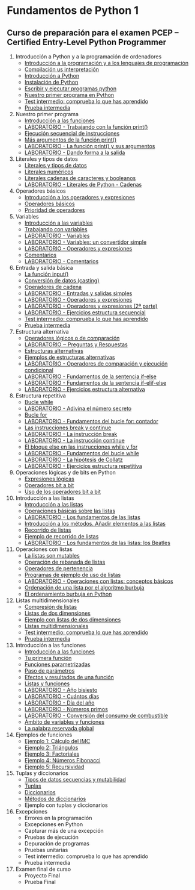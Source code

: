 # Fundamentos de Python 1
## Curso de preparación para el examen PCEP – Certified Entry-Level Python Programmer

1. Introducción a Python y a la programación de ordenadores
    * [Introducción a la programación y a los lenguajes de programación](contenido/unidad01/clase1.md)
    * [Compilación us interpretación](contenido/unidad01/clase2.md)
    * [Introducción a Python](contenido/unidad01/clase3.md)
    * [Instalación de Python](minidad1/clase4.md)
    * [Escribir y ejecutar programas python](contenido/unidad01/clase5.md)
    * [Nuestro primer programa en Python](contenido/unidad01/clase6.md)
    * [Test intermedio: comprueba lo que has aprendido](contenido/unidad01/test.md)
    * [Prueba intermedia](contenido/unidad01/prueba.md)
2. Nuestro primer programa
    * [Introducción a las funciones](contenido/unidad02/clase1.md)
    * [LABORATORIO - Trabajando con la función print()](contenido/unidad02/clase2.md)
    * [Ejecución secuencial de instrucciones](contenido/unidad02/clase3.md)
    * [Más argumentos de la función print()](contenido/unidad02/clase4.md)
    * [LABORATORIO - La función print() y sus argumentos](contenido/unidad02/clase5.md)
    * [LABORATORIO - Dando forma a la salida](contenido/unidad02/clase6.md)
3. Literales y tipos de datos
    * [Literales y tipos de datos](contenido/unidad03/clase1.md)
    * [Literales numéricos](contenido/unidad03/clase2.md)
    * [Literales cadenas de caracteres y booleanos](contenido/unidad03/clase3.md)
    * [LABORATORIO - Literales de Python - Cadenas](contenido/unidad03/clase4.md)
4. Operadores básicos
    * [Introducción a los operadores y expresiones](contenido/unidad04/clase1.md)
    * [Operadores básicos](contenido/unidad04/clase2.md)
    * [Prioridad de operadores](contenido/unidad04/clase3.md)
5. Variables
    * [Introducción a las variables](contenido/unidad05/clase1.md)
    * [Trabajando con variables](contenido/unidad05/clase2.md)
    * [LABORATORIO - Variables](contenido/unidad05/clase3.md)
    * [LABORATORIO - Variables: un convertidor simple](contenido/unidad05/clase4.md)
    * [LABORATORIO - Operadores y expresiones](contenido/unidad05/clase5.md)
    * [Comentarios](contenido/unidad05/clase6.md)
    * [LABORATORIO - Comentarios](contenido/unidad05/clase7.md)
6. Entrada y salida básica
    * [La función input()](contenido/unidad06/clase1.md)
    * [Conversión de datos (casting)](contenido/unidad06/clase2.md)
    * [Operadores de cadena](contenido/unidad06/clase3.md)
    * [LABORATORIO - Entradas y salidas simples](contenido/unidad06/clase4.md)
    * [LABORATORIO - Operadores y expresiones](contenido/unidad06/clase5.md)
    * [LABORATORIO - Operadores y expresiones (2ª parte)](contenido/unidad06/clase6.md)
    * [LABORATORIO - Ejercicios estructura secuencial](contenido/unidad06/clase7.md)
    * [Test intermedio: comprueba lo que has aprendido](contenido/unidad06/test.md)
    * [Prueba intermedia](contenido/unidad06/prueba.md)
7. Estructura alternativa
    * [Operadores lógicos o de comparación](contenido/unidad07/clase1.md)
    * [LABORATORIO ‒ Preguntas y Respuestas](contenido/unidad07/clase2.md)
    * [Estructuras alternativas](contenido/unidad07/clase3.md)
    * [Ejemplos de estructuras alternativas](contenido/unidad07/clase4.md)
    * [LABORATORIO - Operadores de comparación y ejecución condicional](contenido/unidad07/clase5.md)
    * [LABORATORIO - Fundamentos de la sentencia if-else](contenido/unidad07/clase6.md)
    * [LABORATORIO - Fundamentos de la sentencia if-elif-else](contenido/unidad07/clase7.md)
    * [LABORATORIO - Ejercicios estructura alternativa](contenido/unidad07/clase8.md)
8. Estructura repetitiva
    * [Bucle while](contenido/unidad08/clase1.md)
    * [LABORATORIO - Adivina el número secreto](contenido/unidad08/clase2.md)
    * [Bucle for](contenido/unidad08/clase3.md)
    * [LABORATORIO - Fundamentos del bucle for: contador](contenido/unidad08/clase4.md)
    * [Las instrucciones break y continue](contenido/unidad08/clase5.md)
    * [LABORATORIO - La instrucción break](contenido/unidad08/clase6.md)
    * [LABORATORIO - La instrucción continue](contenido/unidad08/clase7.md)
    * [El bloque else en las instrucciones while y for](contenido/unidad08/clase8.md)
    * [LABORATORIO - Fundamentos del bucle while](contenido/unidad08/clase9.md)
    * [LABORATORIO - La hipótesis de Collatz](contenido/unidad08/clase10.md)
    * [LABORATORIO - Ejercicios estructura repetitiva](contenido/unidad08/clase11.md)
9. Operaciones lógicas y de bits en Python
    * [Expresiones lógicas](contenido/unidad09/clase1.md)
    * [Operadores bit a bit](contenido/unidad09/clase2.md)
    * [Uso de los operadores bit a bit](contenido/unidad09/clase3.md)
10. Introducción a las listas
    * [Introducción a las listas](contenido/unidad10/clase1.md)
    * [Operaciones básicas sobre las listas](contenido/unidad10/clase2.md)
    * [LABORATORIO - Los fundamentos de las listas](contenido/unidad10/clase3.md)
    * [Introducción a los métodos. Añadir elementos a las listas](contenido/unidad10/clase4.md)
    * [Recorrido de listas](contenido/unidad10/clase5.md)
    * [Ejemplo de recorrido de listas](contenido/unidad10/clase6.md)
    * [LABORATORIO - Los fundamentos de las listas: los Beatles](contenido/unidad10/clase7.md)
11. Operaciones con listas
    * [La listas son mutables](contenido/unidad11/clase1.md)
    * [Operación de rebanada de listas](contenido/unidad11/clase2.md)
    * [Operadores de pertenencia](contenido/unidad11/clase3.md)
    * [Programas de ejemplo de uso de listas](contenido/unidad11/clase4.md)
    * [LABORATORIO - Operaciones con listas: conceptos básicos](contenido/unidad11/clase5.md)
    * [Ordenación de una lista por el algoritmo burbuja](contenido/unidad11/clase6.md)
    * [El ordenamiento burbuja en Python](contenido/unidad11/clase7.md)
12. Listas multidimensionales
    * [Compresión de listas](contenido/unidad12/clase1.md)
    * [Listas de dos dimensiones](contenido/unidad12/clase2.md)
    * [Ejemplo con listas de dos dimensiones](contenido/unidad12/clase3.md)
    * [Listas multidimensionales](contenido/unidad12/clase4.md)
    * [Test intermedio: comprueba lo que has aprendido](contenido/unidad12/test.md)
    * [Prueba intermedia](contenido/unidad12/prueba.md)
13. Introducción a las funciones
    * [Introducción a las funciones](contenido/unidad13/clase1.md)
    * [Tu primera función](contenido/unidad13/clase2.md)
    * [Funciones parametrizadas](contenido/unidad13/clase3.md)
    * [Paso de parámetros](contenido/unidad13/clase4.md)
    * [Efectos y resultados de una función](contenido/unidad13/clase5.md)
    * [Listas y funciones](contenido/unidad13/clase6.md)
    * [LABORATORIO - Año bisiesto](contenido/unidad13/clase7.md)
    * [LABORATORIO - Cuántos días](contenido/unidad13/clase8.md)
    * [LABORATORIO - Día del año](contenido/unidad13/clase9.md)
    * [LABORATORIO - Números primos](contenido/unidad13/clase10.md)
    * [LABORATORIO - Conversión del consumo de combustible](contenido/unidad13/clase11.md)
    * [Ámbito de variables y funciones](contenido/unidad13/clase12.md)
    * [La palabra reservada global](contenido/unidad13/clase13.md)
14. Ejemplos de funciones
    * [Ejemplo 1: Cálculo del IMC](contenido/unidad14/clase1.md)
    * [Ejemplo 2: Triángulos](contenido/unidad14/clase2.md)
    * [Ejemplo 3: Factoriales](contenido/unidad14/clase3.md)
    * [Ejemplo 4: Números Fibonacci](contenido/unidad14/clase4.md)
    * [Ejemplo 5: Recursividad](contenido/unidad14/clase5.md)
15. Tuplas y diccionarios
    * [Tipos de datos secuencias y mutabilidad](contenido/unidad15/clase1.md)
    * [Tuplas](contenido/unidad15/clase2.md)
    * [Diccionarios](contenido/unidad15/clase3.md)
    * [Métodos de diccionarios](contenido/unidad15/clase4.md)
    * Ejemplo con tuplas y diccionarios
16. Excepciones
    * Errores en la programación
    * Excepciones en Python
    * Capturar más de una excepción
    * Pruebas de ejecución
    * Depuración de programas
    * Pruebas unitarias
    * Test intermedio: comprueba lo que has aprendido
    * Prueba intermedia
17. Examen final de curso
    * Proyecto Final
    * Prueba Final

